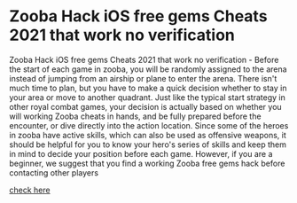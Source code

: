 # Zooba Hack iOS free gems Cheats 2021 that work no verification

Zooba Hack iOS free gems Cheats 2021 that work no verification - Before the start of each game in zooba, you will be randomly assigned to the arena instead of jumping from an airship or plane to enter the arena. There isn't much time to plan, but you have to make a quick decision whether to stay in your area or move to another quadrant. Just like the typical start strategy in other royal combat games, your decision is actually based on whether you will working Zooba cheats in hands, and be fully prepared before the encounter, or dive directly into the action location. Since some of the heroes in zooba have active skills, which can also be used as offensive weapons, it should be helpful for you to know your hero's series of skills and keep them in mind to decide your position before each game. However, if you are a beginner, we suggest that you find a working Zooba free gems hack before contacting other players

<a href="https://lahasoft.com/zooba/">check here</a>
